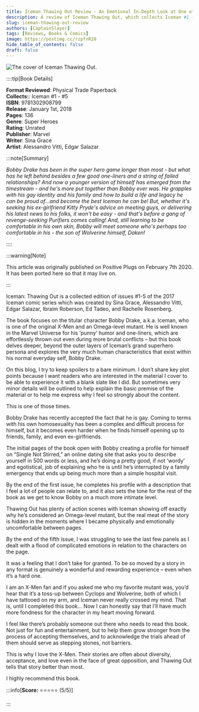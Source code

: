 ```yaml
---
title: Iceman Thawing Out Review - An Emotional In-Depth Look at One of the Original X-Men
description: A review of Iceman Thawing Out, which collects Iceman #1 - #5.
slug: iceman-thawing-out-review
authors: [CaptainSlayer]
tags: [Reviews, Books & Comics]
image: https://postimg.cc/rzpfnR20
hide_table_of_contents: false
draft: false
---
```


![The cover of Iceman Thawing Out.](https://i.postimg.cc/qvGRx9bh/Iceman.webp)

<!-- truncate -->

::::tip[Book Details]

**Format Reviewed**: Physical Trade Paperback  
**Collects:**: Iceman #1 - #5    
**ISBN**: 9781302908799  
**Release**: January 1st, 2018  
**Pages**: 136    
**Genre**: Super Heroes  
**Rating**: Unrated  
**Publisher**: Marvel  
**Writer**: Sina Grace  
**Artist**: Alessandro Vitti, Edgar Salazar  


:::note[Summary]

*Bobby Drake has been in the super hero game longer than most - but what has he left behind besides a few good one-liners and a string of failed relationships? And now a younger version of himself has emerged from the timestream - and he's more put together than Bobby ever was. He grapples with his gay identity and his family and how to build a life and legacy he can be proud of...and become the best Iceman he can be! But, whether it's seeking his ex-girlfriend Kitty Pryde's advice on meeting guys, or delivering his latest news to his folks, it won't be easy - and that's before a gang of revenge-seeking Purifiers comes calling! And, still learning to be comfortable in his own skin, Bobby will meet someone who's perhaps too comfortable in his - the son of Wolverine himself, Daken!*



::::

:::warning[Note]

This article was originally published on Positive Plugs on February 7th 2020. It has been ported here so that it may live on.

:::

Iceman: Thawing Out is a collected edition of issues #1-5 of the 2017 Iceman comic series which was created by Sina Grace, Alessandro Vitti, Edgar Salazar, Ibraim Roberson, Ed Tadeo, and Rachelle Rosenberg.

The book focuses on the titular character Bobby Drake, a.k.a. Iceman, who is one of the original X-Men and an Omega-level mutant. He is well known in the Marvel Universe for his ‘punny’ humor and one-liners, which are effortlessly thrown out even during more brutal conflicts – but this book delves deeper, beyond the outer layers of Iceman’s grand superhero persona and explores the very much human characteristics that exist within his normal everyday self, Bobby Drake.

On this blog, I try to keep spoilers to a bare minimum. I don’t share key plot points because I want readers who are interested in the material I cover to be able to experience it with a blank slate like I did. But sometimes very minor details will be outlined to help explain the basic premise of the material or to help me express why I feel so strongly about the content.

This is one of those times.

Bobby Drake has recently accepted the fact that he is gay. Coming to terms with his own homosexuality has been a complex and difficult process for himself, but it becomes even harder when he finds himself opening up to friends, family, and even ex-girlfriends.

The initial pages of the book open with Bobby creating a profile for himself on “Single Not Stirred,” an online dating site that asks you to describe yourself in 500 words or less, and he’s doing a pretty good, if not ‘wordy’ and egotistical, job of explaining who he is until he’s interrupted by a family emergency that ends up being much more than a simple hospital visit.

By the end of the first issue, he completes his profile with a description that I feel a lot of people can relate to, and it also sets the tone for the rest of the book as we get to know Bobby on a much more intimate level.

Thawing Out has plenty of action scenes with Iceman showing off exactly why he’s considered an Omega-level mutant, but the real meat of the story is hidden in the moments where I became physically and emotionally uncomfortable between pages.

By the end of the fifth issue, I was struggling to see the last few panels as I dealt with a flood of complicated emotions in relation to the characters on the page.

It was a feeling that I don’t take for granted. To be so moved by a story in any format is genuinely a wonderful and rewarding experience – even when it’s a hard one.

I am an X-Men fan and if you asked me who my favorite mutant was, you’d hear that it’s a toss-up between Cyclops and Wolverine, both of which I have tattooed on my arm, and Iceman never really crossed my mind. That is, until I completed this book… Now I can honestly say that I’ll have much more fondness for the character in my heart moving forward.

I feel like there’s probably someone out there who needs to read this book. Not just for fun and entertainment, but to help them grow stronger from the process of accepting themselves, and to acknowledge the trials ahead of them should serve as stepping stones, not barriers.

This is why I love the X-Men. Their stories are often about diversity, acceptance, and love even in the face of great opposition, and Thawing Out tells that story better than most.

I highly recommend this book.

:::info[**Score:** ⭐⭐⭐⭐⭐ (5/5)]


:::
